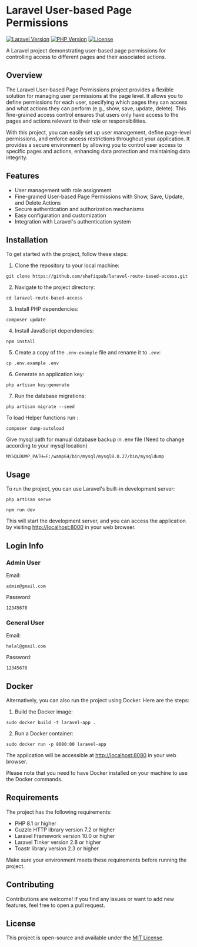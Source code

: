# Laravel User-based Page Permissions

[![Laravel Version](https://img.shields.io/badge/Laravel-10.0-orange)](#)
[![PHP Version](https://img.shields.io/badge/PHP-8.1-blue)](#)
[![License](https://img.shields.io/badge/License-MIT-green)](LICENSE)

A Laravel project demonstrating user-based page permissions for controlling access to different pages and their associated actions.

## Overview

The Laravel User-based Page Permissions project provides a flexible solution for managing user permissions at the page level. It allows you to define permissions for each user, specifying which pages they can access and what actions they can perform (e.g., show, save, update, delete). This fine-grained access control ensures that users only have access to the pages and actions relevant to their role or responsibilities.

With this project, you can easily set up user management, define page-level permissions, and enforce access restrictions throughout your application. It provides a secure environment by allowing you to control user access to specific pages and actions, enhancing data protection and maintaining data integrity.

## Features

- User management with role assignment
- Fine-grained User-based Page Permissions with Show, Save, Update, and Delete Actions
- Secure authentication and authorization mechanisms
- Easy configuration and customization
- Integration with Laravel's authentication system



<h2>Installation</h2>

<p>To get started with the project, follow these steps:</p>

<ol>
  <li>Clone the repository to your local machine:</li>
</ol>

<pre><code>git clone https://github.com/shafiqpab/laravel-route-based-access.git
</code></pre>

<ol start="2">
  <li>Navigate to the project directory:</li>
</ol>

<pre><code>cd laravel-route-based-access
</code></pre>

<ol start="3">
  <li>Install PHP dependencies:</li>
</ol>

<pre><code>composer update
</code></pre>

<ol start="4">
  <li>Install JavaScript dependencies:</li>
</ol>

<pre><code>npm install
</code></pre>

<ol start="5">
  <li>Create a copy of the <code>.env-example</code> file and rename it to <code>.env</code>:</li>
</ol>

<pre><code>cp .env.example .env
</code></pre>

<ol start="6">
  <li>Generate an application key:</li>
</ol>

<pre><code>php artisan key:generate
</code></pre>

<ol start="7">
  <li>Run the database migrations:</li>
</ol>

<pre><code>php artisan migrate --seed
</code></pre>

<p>To load Helper functions run : </p>
<pre><code>composer dump-autoload
</code></pre>

<p>Give mysql path for manual database backup in .env file (Need to change according to your mysql location)</p>
<pre><code>MYSQLDUMP_PATH=F:/wamp64/bin/mysql/mysql8.0.27/bin/mysqldump</code></pre>


<h2>Usage</h2>

<p>To run the project, you can use Laravel's built-in development server:</p>

<pre><code>php artisan serve
</code></pre>

<pre><code>npm run dev
</code></pre>

<p>This will start the development server, and you can access the application by visiting <a href="http://localhost:8000">http://localhost:8000</a> in your web browser.</p>

<h2>Login Info</h2>
<h3>Admin User</h3>
<p>Email: </p>
<pre><code>admin@gmail.com</code></pre>
<p>Password: </p>
<pre><code>12345678</code></pre>

<h3>General User</h3>
<p>Email: </p>
<pre><code>helal@gmail.com</code></pre>
<p>Password: </p>
<pre><code>12345678</code></pre>

<h2>Docker</h2>

<p>Alternatively, you can also run the project using Docker. Here are the steps:</p>

<ol>
  <li>Build the Docker image:</li>
</ol>

<pre><code>sudo docker build -t laravel-app .
</code></pre>

<ol start="2">
  <li>Run a Docker container:</li>
</ol>

<pre><code>sudo docker run -p 8080:80 laravel-app
</code></pre>

<p>The application will be accessible at <a href="http://localhost:8080">http://localhost:8080</a> in your web browser.</p>

<p>Please note that you need to have Docker installed on your machine to use the Docker commands.</p>

<h2>Requirements</h2>

<p>The project has the following requirements:</p>

<ul>
  <li>PHP 8.1 or higher</li>
  <li>Guzzle HTTP library version 7.2 or higher</li>
  <li>Laravel Framework version 10.0 or higher</li>
  <li>Laravel Tinker version 2.8 or higher</li>
  <li>Toastr library version 2.3 or higher</li>
</ul>

<p>Make sure your environment meets these requirements before running the project.</p>

<h2>Contributing</h2>

<p>Contributions are welcome! If you find any issues or want to add new features, feel free to open a pull request.</p>

<h2>License</h2>

<p>This project is open-source and available under the <a href="LICENSE">MIT License</a>.</p>
